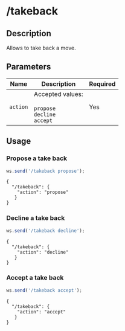 # /takeback

## Description

Allows to take back a move.

## Parameters

| Name | Description | Required |
| ---- | ----------- | -------- |
| `action` | Accepted values:<br/><br/>`propose`<br/>`decline`<br/>`accept` | Yes |

## Usage

### Propose a take back

```js
ws.send('/takeback propose');
```

```text
{
  "/takeback": {
    "action": "propose"
   }
}
```

### Decline a take back

```js
ws.send('/takeback decline');
```

```text
{
  "/takeback": {
    "action": "decline"
   }
}
```

### Accept a take back

```js
ws.send('/takeback accept');
```

```text
{
  "/takeback": {
    "action": "accept"
   }
}
```
